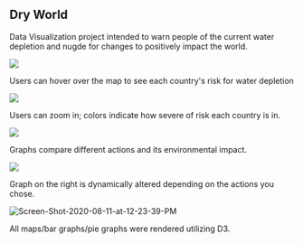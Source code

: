 ## Dry World

Data Visualization project intended to warn people of the current water depletion and nugde for changes to positively impact the world.

<img src="https://i.ibb.co/y8jPYGG/001.jpg" />


Users can hover over the map to see each country's risk for water depletion


<img src="https://i.ibb.co/SyP0RdV/002.jpg" />


Users can zoom in; colors indicate how severe of risk each country is in.


<img src="https://i.ibb.co/gPpbPTD/003.jpg" />


Graphs compare different actions and its environmental impact.


<img src="https://i.ibb.co/2g38R3j/004.jpg" />


Graph on the right is dynamically altered depending on the actions you chose.


<img src="https://i.ibb.co/CQS59cm/Screen-Shot-2020-08-11-at-12-23-39-PM.png" alt="Screen-Shot-2020-08-11-at-12-23-39-PM" border="0">


All maps/bar graphs/pie graphs were rendered utilizing D3.
